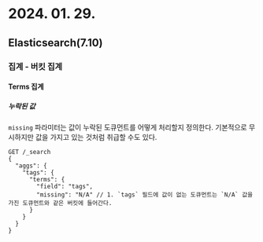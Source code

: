 # 2024. 01. 29.

## Elasticsearch(7.10)

### 집계 - 버킷 집계

#### Terms 집계

##### 누락된 값

`missing` 파라미터는 값이 누락된 도큐먼트를 어떻게 처리할지 정의한다. 기본적으로 무시하지만 값을 가지고 있는 것처럼 취급할 수도 있다.

```http
GET /_search
{
  "aggs": {
    "tags": {
      "terms": {
        "field": "tags",
        "missing": "N/A" // 1. `tags` 필드에 값이 없는 도큐먼트는 `N/A` 값을 가진 도큐먼트와 같은 버킷에 들어간다.
      }
    }
  }
}
```



